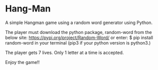 # Hang-Man
A simple Hangman game using a random word generator using Python.

The player must download the python package, random-word from the below site:
https://pypi.org/project/Random-Word/
or enter: 
$ pip install random-word
in your terminal (pip3 if your python version is python3.)

The player gets 7 lives.
Only 1 letter at a time is accepted. 

Enjoy the game!!
